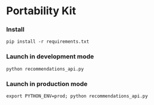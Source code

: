 # Portability Kit

### Install
`pip install -r requirements.txt`

### Launch in development mode
`python recommendations_api.py`

### Launch in production mode
`export PYTHON_ENV=prod; python recommendations_api.py`